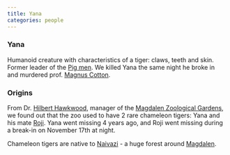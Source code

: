 ```yaml
---
title: Yana
categories: people
---
```


### Yana

Humanoid creature with characteristics of a tiger: claws, teeth and skin. Former leader of the [Pig men](pigmen). We killed Yana the same night he broke in and murdered prof. [Magnus Cotton](MagnusCotton). 

### Origins

From Dr. [Hilbert Hawkwood](HilbertHawkwood), manager of the [Magdalen Zoological Gardens](MagdalenZoologicalGardens), we found out that the zoo used to have 2 rare chameleon tigers: Yana and his mate [Roji](Roji). Yana went missing 4 years ago, and Roji went missing during a break-in on November 17th at night. 

Chameleon tigers are native to [Naivazi](Naivazi) - a huge forest around [Magdalen](Magdalen).
